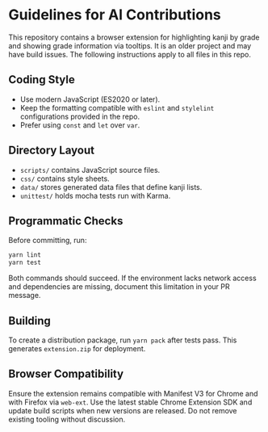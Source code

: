 # Guidelines for AI Contributions

This repository contains a browser extension for highlighting kanji by grade and showing grade information via tooltips. It is an older project and may have build issues. The following instructions apply to all files in this repo.

## Coding Style
- Use modern JavaScript (ES2020 or later).
- Keep the formatting compatible with `eslint` and `stylelint` configurations provided in the repo.
- Prefer using `const` and `let` over `var`.

## Directory Layout
- `scripts/` contains JavaScript source files.
- `css/` contains style sheets.
- `data/` stores generated data files that define kanji lists.
- `unittest/` holds mocha tests run with Karma.

## Programmatic Checks
Before committing, run:

```bash
yarn lint
yarn test
```

Both commands should succeed. If the environment lacks network access and dependencies are missing, document this limitation in your PR message.

## Building
To create a distribution package, run `yarn pack` after tests pass. This generates `extension.zip` for deployment.

## Browser Compatibility
Ensure the extension remains compatible with Manifest V3 for Chrome and with Firefox via `web-ext`. Use the latest stable Chrome Extension SDK and update build scripts when new versions are released. Do not remove existing tooling without discussion.


